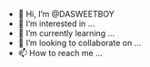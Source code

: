 - 👋 Hi, I’m @DASWEETBOY
- 👀 I’m interested in ...
- 🌱 I’m currently learning ...
- 💞️ I’m looking to collaborate on ...
- 📫 How to reach me ...

<!---
DASWEETBOY/DASWEETBOY is a ✨ special ✨ repository because its `README.md` (this file) appears on your GitHub profile.
You can click the Preview link to take a look at your changes.
--->

